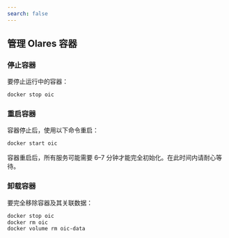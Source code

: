 ```yaml
---
search: false
---
```

## 管理 Olares 容器

### 停止容器
要停止运行中的容器：
```bash
docker stop oic
```

### 重启容器
容器停止后，使用以下命令重启：
```bash
docker start oic
```
容器重启后，所有服务可能需要 6–7 分钟才能完全初始化。在此时间内请耐心等待。

### 卸载容器
要完全移除容器及其关联数据：
```bash
docker stop oic
docker rm oic
docker volume rm oic-data
```
